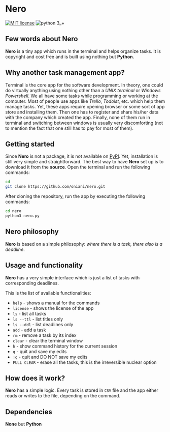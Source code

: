 # Nero
[![MIT license](https://img.shields.io/badge/License-MIT-blue.svg)](https://github.com/oniani/Nero/blob/master/LICENSE/)
![python 3_+](https://img.shields.io/badge/Python-3+-green.svg)

## Few words about Nero
**Nero** is a tiny app which runs in the terminal and helps organize tasks. It is copyright and cost free and is built using nothing but **Python**.

## Why another task management app?
Terminal is the core app for the software development. In theory, one could do virtually anything using nothing other than a *UNIX terminal* or *Windows Powershell*. We all have some tasks while programming or working at the computer. Most of people use apps like *Trello*, *Todoist*, etc. which help them manage tasks. Yet, these apps require opening browser or some sort of app store and installing them. Then one has to register and share his/her data with the company which created the app. Finally, none of them run in terminal and switching between windows is usually very discomforting (not to mention the fact that one still has to pay for most of them).

## Getting started
Since **Nero** is not a package, it is not available on [PyPI](https://pypi.org/). Yet, installation is still very simple and straightforward. The best way to have **Nero** set up is to download it from the **source**. Open the terminal and run the following commands:

```sh
cd
git clone https://github.com/oniani/nero.git
```

After cloning the repository, run the app by executing the following commands:

```sh
cd nero
python3 nero.py
```

## Nero philosophy
**Nero** is based on a simple philosophy: *where there is a task, there also is a deadline*.

## Usage and functionality
**Nero** has a very simple interface which is just a list of tasks with corresponding deadlines.

This is the list of available functionalities:
- `help` - shows a manual for the commands
- `license` - shows the license of the app
- `ls` - list all tasks
- `ls --ttl` - list titles only
- `ls --ddl` - list deadlines only
- `add` - add a task
- `rm` - remove a task by its index
- `clear` - clear the terminal window
- `h` - show command history for the current session
- `q` - quit and save my edits
- `!q` - quit and DO NOT save my edits
- `FULL CLEAR` - erase all the tasks, this is the irreversible nuclear option

## How does it work?
**Nero** has a simple logic. Every task is stored in `CSV` file and the app either reads or writes to the file, depending on the command.

## Dependencies
**None** but **Python**
